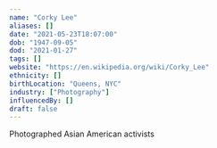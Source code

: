 ```yaml
---
name: "Corky Lee"
aliases: []
date: "2021-05-23T18:07:00"
dob: "1947-09-05"
dod: "2021-01-27"
tags: []
website: "https://en.wikipedia.org/wiki/Corky_Lee"
ethnicity: []
birthLocation: "Queens, NYC"
industry: ["Photography"]
influencedBy: []
draft: false
---
```


Photographed Asian American activists
